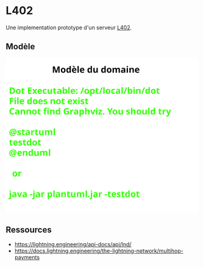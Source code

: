 # L402

Une implementation prototype d'un serveur [L402](https://docs.lightning.engineering/the-lightning-network/l402).

## Modèle

![mdd](out/CONTRIBUTING/MDD/MDD.svg)

## Ressources

- https://lightning.engineering/api-docs/api/lnd/
- https://docs.lightning.engineering/the-lightning-network/multihop-payments